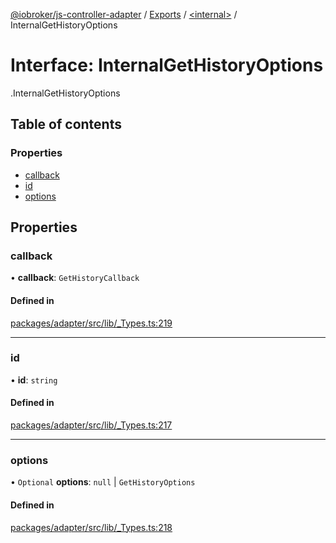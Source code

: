 [@iobroker/js-controller-adapter](../README.md) / [Exports](../modules.md) / [<internal\>](../modules/internal_.md) / InternalGetHistoryOptions

# Interface: InternalGetHistoryOptions

[<internal>](../modules/internal_.md).InternalGetHistoryOptions

## Table of contents

### Properties

- [callback](internal_.InternalGetHistoryOptions.md#callback)
- [id](internal_.InternalGetHistoryOptions.md#id)
- [options](internal_.InternalGetHistoryOptions.md#options)

## Properties

### callback

• **callback**: `GetHistoryCallback`

#### Defined in

[packages/adapter/src/lib/_Types.ts:219](https://github.com/ioBroker/ioBroker.js-controller/blob/8243bedf/packages/adapter/src/lib/_Types.ts#L219)

___

### id

• **id**: `string`

#### Defined in

[packages/adapter/src/lib/_Types.ts:217](https://github.com/ioBroker/ioBroker.js-controller/blob/8243bedf/packages/adapter/src/lib/_Types.ts#L217)

___

### options

• `Optional` **options**: ``null`` \| `GetHistoryOptions`

#### Defined in

[packages/adapter/src/lib/_Types.ts:218](https://github.com/ioBroker/ioBroker.js-controller/blob/8243bedf/packages/adapter/src/lib/_Types.ts#L218)
